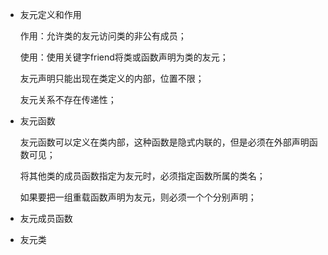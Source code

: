 * 友元定义和作用

  作用：允许类的友元访问类的非公有成员；

  使用：使用关键字friend将类或函数声明为类的友元；

  友元声明只能出现在类定义的内部，位置不限；

  友元关系不存在传递性；

* 友元函数

  友元函数可以定义在类内部，这种函数是隐式内联的，但是必须在外部声明函数可见；

  将其他类的成员函数指定为友元时，必须指定函数所属的类名；

  如果要把一组重载函数声明为友元，则必须一个个分别声明；

* 友元成员函数

* 友元类

